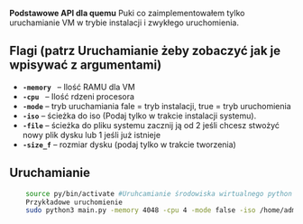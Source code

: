 **Podstawowe API dla quemu**
Puki co zaimplementowałem tylko uruchamianie VM w trybie instalacji i zwykłego uruchomienia.

## Flagi (patrz Uruchamianie żeby zobaczyć jak je wpisywać z argumentami)
- **`-memory `** – Ilość RAMU dla VM 
- **`-cpu `** – Ilość rdzeni procesora
- **`-mode`** – tryb uruchamiania fale = tryb instalacji, true = tryb uruchomienia
- **`-iso`** – ścieżka do iso (Podaj tylko w trakcie instalacji systemu).
- **`-file`** – ścieżka do pliku systemu zacznij ją od 2 jeśli chcesz stwożyć nowy plik dysku lub 1 jeśli już istnieje
- **`-size_f`** – rozmiar dysku (podaj tylko w trakcie tworzenia)


## Uruchamianie
```bash
    source py/bin/activate #Uruhcamianie środowiska wirtualnego python z wgranymi bibliotekami
    Przykładowe uruchomienie
    sudo python3 main.py -memory 4048 -cpu 4 -mode false -iso /home/admin/iso/ser2k22.iso -file 2/home/admin/image.img -size_f 40 

```
